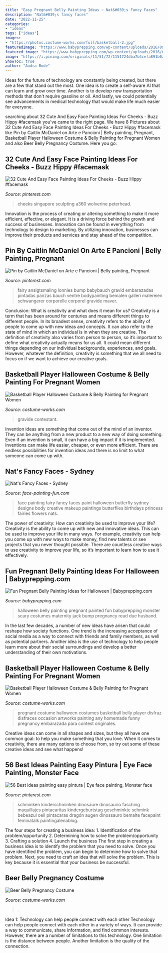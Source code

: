 ```yaml
---
title: "Easy Pregnant Belly Painting Ideas ~ Nat&#039;s Fancy Faces"
description: "Nat&#039;s fancy faces"
date: "2022-11-25"
categories:
- "ideas"
tags: ["ideas"]
images:
- "https://photos.costume-works.com/full/basketball-2.jpg"
featuredImage: "https://www.babyprepping.com/wp-content/uploads/2016/09/scary-halloween.png"
featured_image: "https://www.babyprepping.com/wp-content/uploads/2016/09/scary-halloween.png"
image: "https://i.pinimg.com/originals/11/51/72/1151724dba7b4cefa891b0aa2c567903.jpg"
ShowToc: true
author: "Audra Bode"
---
```



Ideas for the future of technology are constantly being created, but there are a few that stand out the most. One idea is to create a self-aware AI that can learn and grow over time. Another is to develop new transportation methods that don't require gasoline or oil. And lastly, we could potentially see advancements in medical technology that would make life much easier for everyone.

	

		
searching about 32 Cute And Easy Face Painting Ideas For Cheeks - Buzz Hippy #facemask you've came to the right page. We have 8 Pictures about 32 Cute And Easy Face Painting Ideas For Cheeks - Buzz Hippy #facemask like Pin by Caitlin McDaniel on Arte e Pancioni | Belly painting, Pregnant, Basketball Player Halloween Costume &amp; Belly Painting for Pregnant Women and also Beer Belly Pregnancy Costume. Here you go:
		
    
## 32 Cute And Easy Face Painting Ideas For Cheeks - Buzz Hippy #facemask

<img loading=lazy src="https://i.pinimg.com/736x/25/71/75/2571752ef9c989eb3fccc49e40ccb905.jpg" onerror="this.onerror=null;this.src='https://tse1.mm.bing.net/th?id=OIP.DWGQxMayjpV9bqQpCKllIwHaJ2&amp;pid=15.1';" alt="32 Cute And Easy Face Painting Ideas For Cheeks - Buzz Hippy #facemask">

_Source: pinterest.com_

>cheeks singapore sculpting a360 wolverine peterhead. 

	

Innovation is the process of creating or altering something to make it more efficient, effective, or elegant. It is a driving force behind the growth and success of businesses. Innovation can be found in everything from technology to design to marketing. By utilizing innovation, businesses can improve their products and services and stay ahead of the competition.

    
## Pin By Caitlin McDaniel On Arte E Pancioni | Belly Painting, Pregnant

<img loading=lazy src="https://i.pinimg.com/originals/29/3b/9c/293b9c41cb40626ecb75f0ef8dc1f905.jpg" onerror="this.onerror=null;this.src='https://tse1.mm.bing.net/th?id=OIP.adPia4Y1J28ebkh8KTkERQHaLG&amp;pid=15.1';" alt="Pin by Caitlin McDaniel on Arte e Pancioni | Belly painting, Pregnant">

_Source: pinterest.com_

>fairy ansigtsmaling lonnies bump babybauch gravid embarazadas pintadas panzas bauch ventre bodypainting bemalen galleri malereien schwangerer corporelle corporel gravide maver. 

	

Conclusion: What is creativity and what does it mean for us?
Creativity is a term that has been around for centuries and means different things to different people. In its broadest sense, creativity refers to the ability of people to come up with new ideas and concepts. It can also refer to the state of mind in which an individual is in when they are creative. The definition of creativity also varies from person to person, so it’s important to define what creativity actually means for us all. It could mean different things depending on our individual backgrounds, experiences, and goals. However, whatever the definition, creativity is something that we all need to focus on if we want to achieve our creative goals.

    
## Basketball Player Halloween Costume &amp; Belly Painting For Pregnant Women

<img loading=lazy src="https://photos.costume-works.com/full/basketball-2.jpg" onerror="this.onerror=null;this.src='https://tse4.mm.bing.net/th?id=OIP.vMe2PQTtMJsLriNIWRyJAgHaJ3&amp;pid=15.1';" alt="Basketball Player Halloween Costume &amp; Belly Painting for Pregnant Women">

_Source: costume-works.com_

>gravide contestant. 

	

Invention ideas are something that come out of the mind of an inventor. They can be anything from a new product to a new way of doing something. Even if an invention is small, it can have a big impact if it is implemented. Inventions can make life easier, cheaper, or even more efficient. There are endless possibilities for invention ideas and there is no limit to what someone can come up with.

    
## Nat&#039;s Fancy Faces - Sydney

<img loading=lazy src="http://www.face-painting-fun.com/images/nats-fancy-faces-sydney-21258087.jpg" onerror="this.onerror=null;this.src='https://tse4.mm.bing.net/th?id=OIP.6c9AfG8cCxY13TC6jN622AAAAA&amp;pid=15.1';" alt="Nat&#039;s Fancy Faces - Sydney">

_Source: face-painting-fun.com_

>face painting fairy fancy faces paint halloween butterfly sydney designs body creative makeup paintings butterflies birthdays princess fairies flowers nats. 

	

The power of creativity: How can creativity be used to improve your life?
Creativity is the ability to come up with new and innovative ideas. This can be used to improve your life in many ways. For example, creativity can help you come up with new ways to make money, find new talents or see projects that you never thought possible. There are countless creative ways to use creativity to improve your life, so it’s important to learn how to use it effectively.

    
## Fun Pregnant Belly Painting Ideas For Halloween | Babyprepping.com

<img loading=lazy src="https://www.babyprepping.com/wp-content/uploads/2016/09/scary-halloween.png" onerror="this.onerror=null;this.src='https://tse3.mm.bing.net/th?id=OIP.FobeslE0hYGQx7BWmASCKQAAAA&amp;pid=15.1';" alt="Fun Pregnant Belly Painting Ideas for Halloween | Babyprepping.com">

_Source: babyprepping.com_

>halloween belly painting pregnant painted fun babyprepping monster scary costumes maternity jack bump pregnancy read due husband. 

	

In the last few decades, a number of new ideas have arisen that could reshape how society functions. One trend is the increasing acceptance of social media as a way to connect with friends and family members, as well as potential partners. Another idea is the use of technology to help people learn more about their social surroundings and develop a better understanding of their own motivations.

    
## Basketball Player Halloween Costume &amp; Belly Painting For Pregnant Women

<img loading=lazy src="https://photos.costume-works.com/full/basketball-1.jpg" onerror="this.onerror=null;this.src='https://tse4.mm.bing.net/th?id=OIP.8xgle8oesHLc_ElE6wxldAHaJ3&amp;pid=15.1';" alt="Basketball Player Halloween Costume &amp; Belly Painting for Pregnant Women">

_Source: costume-works.com_

>pregnant costume halloween costumes basketball belly player disfraz disfraces occasion artworks painting any homemade funny pregnancy embarazada para contest originales. 

	

Creative ideas can come in all shapes and sizes, but they all have one common goal: to help you make something that you love. When it comes to creativity, there are many options to choose from, so try out some of these creative ideas and see what happens!

    
## 56 Best Ideas Painting Easy Pintura | Eye Face Painting, Monster Face

<img loading=lazy src="https://i.pinimg.com/originals/11/51/72/1151724dba7b4cefa891b0aa2c567903.jpg" onerror="this.onerror=null;this.src='https://tse2.mm.bing.net/th?id=OIP.yk1FURT442qbz-AyMFz0yAAAAA&amp;pid=15.1';" alt="56 Best ideas painting easy pintura | Eye face painting, Monster face">

_Source: pinterest.com_

>schminken kinderschminken dinosaure dinosaurio fasching maquillajes pintacaritas kindergeburtstag geschminkte schmink bebeazul oeil pintacaras dragón augen dinossauro bemalte facepaint feminatalk paintingalenablog. 

	

The four steps for creating a business idea: 1. Identification of the problem/opportunity 2. Determining how to solve the problem/opportunity 3. Crafting a solution 4. Launch the business
The first step in creating a business idea is to identify the problem that you need to solve. Once you have identified the problem, you can begin to determine how to solve that problem. Next, you need to craft an idea that will solve the problem. This is key because it is essential that your business be successful.

    
## Beer Belly Pregnancy Costume

<img loading=lazy src="https://photos.costume-works.com/full/beer_belly.jpg" onerror="this.onerror=null;this.src='https://tse2.mm.bing.net/th?id=OIP.0X_kG9SufBwZMYnvptzKnAHaNA&amp;pid=15.1';" alt="Beer Belly Pregnancy Costume">

_Source: costume-works.com_

>. 

	

Idea 1: Technology can help people connect with each other
Technology can help people connect with each other in a variety of ways. It can provide a way to communicate, share information, and find common interests. However, there are a number of limitations to this technology. One limitation is the distance between people. Another limitation is the quality of the connection.


